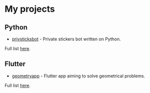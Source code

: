 # My projects

## Python

- [privsticksbot](https://github.com/vmbytsko/privsticksbot) - Private stickers bot written on Python.

Full list [here](https://github.com/vmbytsko/vmbytsko/blob/main/py-projects.md).

## Flutter

- [geometryapp](https://github.com/vmbytsko/privsticksbot) - Flutter app aiming to solve geometrical problems.

Full list [here](https://github.com/vmbytsko/vmbytsko/blob/main/flutter-projects.md).